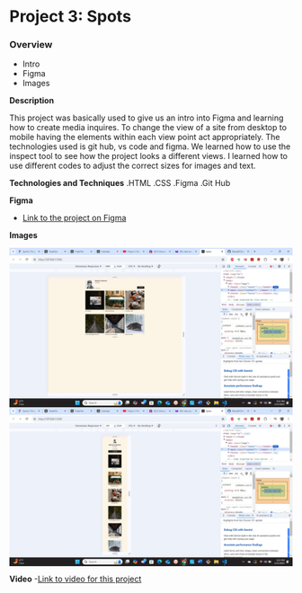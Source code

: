 # Project 3: Spots

### Overview

- Intro
- Figma
- Images

**Description**

This project was basically used to give us an intro into Figma and learning how to create media inquires. To change the view of a site from desktop to mobile having the elements within each view point act appropriately. The technologies used is git hub, vs code and figma. We learned how to use the inspect tool to see how the project looks a different views. I learned how to use different codes to adjust the correct sizes for images and text.

**Technologies and Techniques**
.HTML
.CSS
.Figma
.Git Hub

**Figma**

- [Link to the project on Figma](https://marq0929.github.io/se_project_spots)

**Images**

<div>
<img align="center" alt="Desktop View" src="./images/Desktop View .jpg">
<br />
<img align="center" alt="Mobile View" src="./images/Mobile View .jpg">
<br />
</div>

**Video** -[Link to video for this project](https://drive.google.com/drive/folders/1hAyAP4yu4rhzmcWGP2zAd0cvHbL3RW53?dmr=1&ec=wgc-drive-globalnav-goto)

